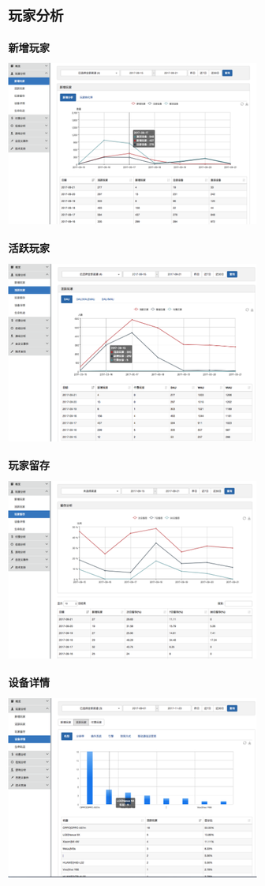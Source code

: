 # 玩家分析

## 新增玩家

![](media/analytics_new_player.png)

## 活跃玩家

![](media/analytics_active_player.png)

## 玩家留存

![](media/analytics_player_retention.png)

## 设备详情

![](media/analytics_device.png)




